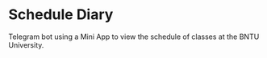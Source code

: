 # Schedule Diary
Telegram bot using a Mini App to view the schedule of classes at the BNTU University.
